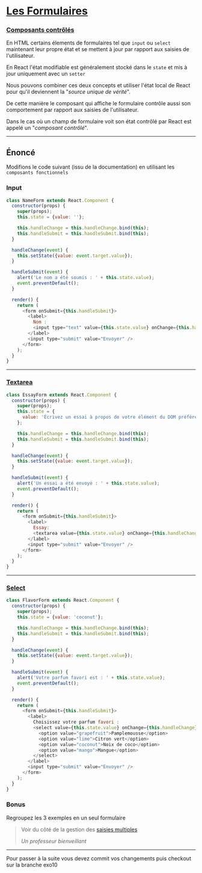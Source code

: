 # [Les Formulaires](https://fr.reactjs.org/docs/forms.html)

### [Composants contrôlés](https://fr.reactjs.org/docs/forms.html#controlled-components)

En HTML certains élements de formulaires tel que `input` ou `select` maintenant leur propre état et se mettent à jour par rapport aux saisies de l'utilisateur.

En React l'état modifiable est généralement stocké dans le `state` et mis à jour uniquement avec un `setter`

Nous pouvons combiner ces deux concepts et utiliser l'état local de React pour qu'il deviennent la "*source unique de vérité*".

De cette manière le composant qui affiche le formulaire contrôle aussi son comportement par rapport aux saisies de l'utilisateur.

Dans le cas où un champ de formulaire voit son état contrôlé par React est appelé un "*composant contrôlé*".


--- 

## Énoncé

Modifions le code suivant (issu de la documentation) en utilisant les `composants fonctionnels`

### Input

```javascript
class NameForm extends React.Component {
  constructor(props) {
    super(props);
    this.state = {value: ''};

    this.handleChange = this.handleChange.bind(this);
    this.handleSubmit = this.handleSubmit.bind(this);
  }

  handleChange(event) {
    this.setState({value: event.target.value});
  }

  handleSubmit(event) {
    alert('Le nom a été soumis : ' + this.state.value);
    event.preventDefault();
  }

  render() {
    return (
      <form onSubmit={this.handleSubmit}>
        <label>
          Nom :
          <input type="text" value={this.state.value} onChange={this.handleChange} />
        </label>
        <input type="submit" value="Envoyer" />
      </form>
    );
  }
}

```

---

### [Textarea](https://fr.reactjs.org/docs/forms.html#the-textarea-tag)

```javascript
class EssayForm extends React.Component {
  constructor(props) {
    super(props);
    this.state = {
      value: 'Écrivez un essai à propos de votre élément du DOM préféré'
    };

    this.handleChange = this.handleChange.bind(this);
    this.handleSubmit = this.handleSubmit.bind(this);
  }

  handleChange(event) {
    this.setState({value: event.target.value});
  }

  handleSubmit(event) {
    alert('Un essai a été envoyé : ' + this.state.value);
    event.preventDefault();
  }

  render() {
    return (
      <form onSubmit={this.handleSubmit}>
        <label>
          Essay:
          <textarea value={this.state.value} onChange={this.handleChange} />
        </label>
        <input type="submit" value="Envoyer" />
      </form>
    );
  }
}
```
---

### [Select](https://fr.reactjs.org/docs/forms.html#the-select-tag)

```javascript
class FlavorForm extends React.Component {
  constructor(props) {
    super(props);
    this.state = {value: 'coconut'};

    this.handleChange = this.handleChange.bind(this);
    this.handleSubmit = this.handleSubmit.bind(this);
  }

  handleChange(event) {
    this.setState({value: event.target.value});
  }

  handleSubmit(event) {
    alert('Votre parfum favori est : ' + this.state.value);
    event.preventDefault();
  }

  render() {
    return (
      <form onSubmit={this.handleSubmit}>
        <label>
          Choisissez votre parfum favori :
          <select value={this.state.value} onChange={this.handleChange}>
            <option value="grapefruit">Pamplemousse</option>
            <option value="lime">Citron vert</option>
            <option value="coconut">Noix de coco</option>
            <option value="mango">Mangue</option>
          </select>
        </label>
        <input type="submit" value="Envoyer" />
      </form>
    );
  }
}
```

### Bonus

Regroupez les 3 exemples en un seul formulaire 

> Voir du côté de la gestion des [saisies multiples](https://fr.reactjs.org/docs/forms.html#handling-multiple-inputs)
>
><cite>Un professeur bienveillant</cite>


---

Pour passer à la suite vous devez commit vos changements puis checkout sur la branche exo10








